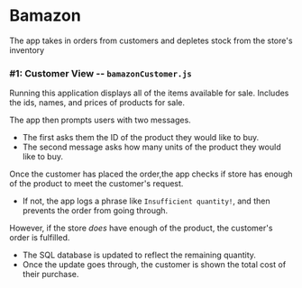 # Bamazon
The app takes in orders from customers and depletes stock from the store's inventory


### #1: Customer View -- `bamazonCustomer.js`

Running this application displays all of the items available for sale. Includes the ids, names, and prices of products for sale.


The app then prompts users with two messages.

   * The first asks them the ID of the product they would like to buy.
   * The second message asks how many units of the product they would like to buy.

Once the customer has placed the order,the app checks if store has enough of the product to meet the customer's request.

   * If not, the app logs a phrase like `Insufficient quantity!`, and then prevents the order from going through.

However, if the store _does_ have enough of the product, the customer's order is fulfilled.
   * The SQL database is updated to reflect the remaining quantity.
   * Once the update goes through, the customer is shown the total cost of their purchase.
